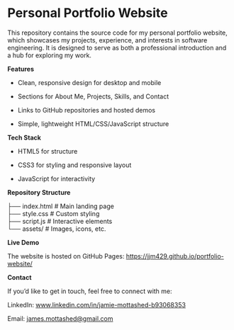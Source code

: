 # Personal Portfolio Website

This repository contains the source code for my personal portfolio website, which showcases my projects, experience, and interests in software engineering. It is designed to serve as both a professional introduction and a hub for exploring my work.

**Features**

* Clean, responsive design for desktop and mobile

* Sections for About Me, Projects, Skills, and Contact

* Links to GitHub repositories and hosted demos

* Simple, lightweight HTML/CSS/JavaScript structure

**Tech Stack**

* HTML5 for structure

* CSS3 for styling and responsive layout

* JavaScript for interactivity

**Repository Structure**

├── index.html        # Main landing page  
├── style.css         # Custom styling  
├── script.js         # Interactive elements  
└── assets/           # Images, icons, etc.  

**Live Demo**

The website is hosted on GitHub Pages: https://jjm429.github.io/portfolio-website/

**Contact**

If you’d like to get in touch, feel free to connect with me:

LinkedIn: www.linkedin.com/in/jamie-mottashed-b93068353

Email: james.mottashed@gmail.com
